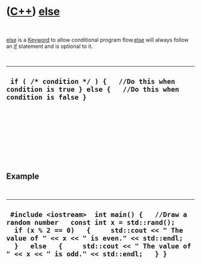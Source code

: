 



 

 

 

 

 

([C++](Cpp.md)) [else](CppElse.md)
====================================

 

[else](CppElse.md) is a [Keyword](CppKeyword.md) to allow conditional
program flow.[else](CppElse.md) will always follow an [if](CppIf.md)
statement and is optional to it.

 

  ---------------------------------------------------------------------------------------------------------------
  ` if ( /* condition */ ) {   //Do this when condition is true } else {   //Do this when condition is false }`
  ---------------------------------------------------------------------------------------------------------------

 

 

 

 

 

Example
-------

 

  --------------------------------------------------------------------------------------------------------------------------------------------------------------------------------------------------------------------------------------------------------------------------------
  ` #include <iostream>  int main() {   //Draw a random number   const int x = std::rand();     if (x % 2 == 0)   {     std::cout << " The value of " << x << " is even." << std::endl;   }   else   {     std::cout << " The value of " << x << " is odd." << std::endl;   } }`
  --------------------------------------------------------------------------------------------------------------------------------------------------------------------------------------------------------------------------------------------------------------------------------

 

 

 

 

 





 




